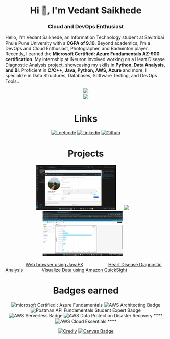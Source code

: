<h1 align="center">Hi 👋, I'm Vedant Saikhede</h1>
<h3 align="center">Cloud and DevOps Enthusiast</h3>

<p align="justify">
  
Hello, I'm Vedant Saikhede, an Information Technology student at Savitribai Phule Pune University with a **CGPA of 9.10**. Beyond academics, I'm a DevOps and Cloud Enthusiast, Photographer, and Badminton player. Recently, I earned the **Microsoft Certified: Azure Fundamentals AZ-900 certification**. My internship at iNeuron involved working on a Heart Disease Diagnostic Analysis project, showcasing my skills in **Python, Data Analysis, and BI**. Proficient in **C/C++, Java, Python, AWS, Azure** and more, I specialize in Data Structures, Databases, Software Testing, and DevOps Tools..
</p>
<p align="center">
  <a href="https://skillicons.dev">
    <img src="https://skillicons.dev/icons?i=c,cpp,java,mysql,aws,gcp,azure,py,linux,css,html,docker,eclipse," />
    <br>
    <img src="https://skillicons.dev/icons?i=git,github,gitlab,js,mongodb,ps,vscode," />
    
  </a>
</p>




<div align="center">
  
# Links

[![Leetcode](https://img.shields.io/badge/Leetcode-black?style=flat&logo=leetcode)](https://leetcode.com/vedant_saikhede/)
[![Linkedin](https://img.shields.io/badge/-LinkedIn-blue?style=flat&logo=Linkedin&logoColor=white)](https://www.linkedin.com/in/vedant-saikhede-a94a2a21b/)
[![Github](https://img.shields.io/badge/-Github-000?style=flat&logo=Github&logoColor=white)](https://github.com/VedantSaikhede)

</div>

  
<div align="center">

# Projects

[<img src="https://github.com/VedantSaikhede/JavaFx_Project/blob/main/Screenshot/Screenshot%20(790).png" width="250">](https://github.com/VedantSaikhede/JavaFx_Project) &nbsp;&nbsp;&nbsp;&nbsp;
[<img src="https://github.com/VedantSaikhede/iNeuron_Internship_Project/blob/main/Screenshot/Screenshot%20(676).png" width="250">](https://github.com/VedantSaikhede/iNeuron_Internship_Project) &nbsp;&nbsp;&nbsp;&nbsp;
[<img src="https://github.com/VedantSaikhede/Visualize_Data_using_Amazon_QuickSight/blob/main/Screenshot/Screenshot%20(776).png" width="250">](https://github.com/VedantSaikhede/Visualize_Data_using_Amazon_QuickSight) &nbsp;&nbsp;&nbsp;&nbsp;
</div>

<p>
   &nbsp;&nbsp;&nbsp;&nbsp;&nbsp;&nbsp;&nbsp;&nbsp;&nbsp;&nbsp;&nbsp;&nbsp;&nbsp;&nbsp;&nbsp;&nbsp;<a href="https://github.com/VedantSaikhede/JavaFx_Project">Web browser using JavaFX</a>
 &nbsp;&nbsp;&nbsp;&nbsp;&nbsp;&nbsp;&nbsp;&nbsp;&nbsp;&nbsp;&nbsp;&nbsp;&nbsp;&nbsp;&nbsp;&nbsp;&nbsp;&nbsp;&nbsp;<a href="https://github.com/VedantSaikhede/iNeuron_Internship_Project">Heart Disease Diagnostic Analysis</a>
  &nbsp;&nbsp;&nbsp;&nbsp;&nbsp;&nbsp;&nbsp;&nbsp;&nbsp;&nbsp;&nbsp;&nbsp;&nbsp;&nbsp;<a href="https://github.com/VedantSaikhede/Visualize_Data_using_Amazon_QuickSight">Visualize Data using Amazon QuickSight</a>
</p>

<div align="center">  
  
# Badges earned 

<img src="https://github.com/VedantSaikhede/VedantSaikhede/assets/112426891/556330bb-30fc-44fb-9a89-45d30e76e7e8" alt="microsoft Certified : Azure Fundamentals" width="100">
<img src="https://github.com/VedantSaikhede/VedantSaikhede/assets/112426891/e04054df-1d93-4f0b-910d-3f013bedbb5f" alt="AWS Architecting Badge" width="100">
<img src="https://github.com/VedantSaikhede/VedantSaikhede/assets/112426891/2e775e1d-eb4b-4843-b951-4e7d9671ff2c" alt="Postman API Fundamentals Student Expert Badge" width="100">
<img src="https://github.com/VedantSaikhede/VedantSaikhede/assets/112426891/eea60e5c-f970-401a-9c03-cdee0dffafc4" alt="AWS Serverless Badge" width="100">
<img src="https://github.com/VedantSaikhede/VedantSaikhede/assets/112426891/42df7606-e8db-400a-b562-bcba1d8fdf20" alt="AWS Data Protection Disaster Recovery ****" width="100">
<img src="https://github.com/VedantSaikhede/VedantSaikhede/assets/112426891/28f1106b-fdae-4bbd-be85-e94122bc6dcb" alt="AWS Cloud Essentials ****" width="100">


[![Credly](https://img.shields.io/badge/Credly-FF6B00.svg?style=for-the-badge&logo=Credly&logoColor=white)](https://www.credly.com/users/vedant-saikhede/badges)
[![Canvas Badge](https://img.shields.io/badge/Canvas-E72429.svg?style=for-the-badge&logo=Canvas&logoColor=white)](https://badgr.com/public/assertions/6D9L9FRiQPyDP4mMaRHACA)
</div>



    

    
  















